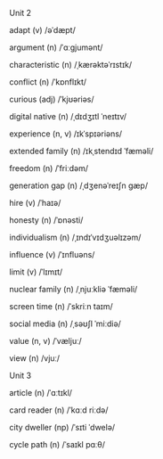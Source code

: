 Unit 2

adapt (v) /əˈdæpt/

argument (n) /ˈɑːɡjumənt/

characteristic (n) /ˌkærəktəˈrɪstɪk/

conflict (n) /ˈkɒnflɪkt/

curious (adj) /ˈkjʊəriəs/

digital native (n) /ˌdɪdʒɪtl ˈneɪtɪv/

experience (n, v) /ɪkˈspɪəriəns/

extended family (n) /ɪkˌstendɪd ˈfæməli/

freedom (n) /ˈfriːdəm/

generation gap (n) /ˌdʒenəˈreɪʃn ɡæp/

hire (v) /ˈhaɪə/

honesty (n) /ˈɒnəsti/

individualism (n) /ˌɪndɪˈvɪdʒuəlɪzəm/

influence (v) /ˈɪnfluəns/

limit (v) /ˈlɪmɪt/

nuclear family (n) /ˌnjuːkliə ˈfæməli/

screen time (n) /ˈskriːn taɪm/

social media (n) /ˌsəʊʃl ˈmiːdiə/

value (n, v) /ˈvæljuː/

view (n) /vjuː/

Unit 3

article (n) /ˈɑːtɪkl/

card reader (n) /ˈkɑːd riːdə/

city dweller (np) /ˈsɪti ˈdwelə/

cycle path (n) /ˈsaɪkl pɑːθ/